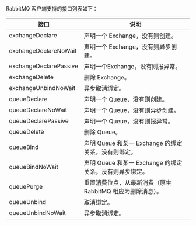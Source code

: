 RabbitMQ 客户端支持的接口列表如下：

| 接口                   | 说明                                                     |
| ---------------------- | -------------------------------------------------------- |
| exchangeDeclare        | 声明一个 Exchange，没有则创建。                          |
| exchangeDeclareNoWait  | 声明一个 Exchange，没有则异步创建。                      |
| exchangeDeclarePassive | 声明一个Exchange，没有则报异常。                         |
| exchangeDelete         | 删除 Exchange。                                          |
| exchangeUnbindNoWait   | 异步取消绑定。                                           |
| queueDeclare           | 声明一个 Queue，没有则创建。                             |
| queueDeclareNoWait     | 声明一个 Queue，没有则异步创建。                         |
| queueDeclarePassive    | 声明一个 Queue，没有则报异常。                           |
| queueDelete            | 删除 Queue。                                             |
| queueBind              | 声明 Queue 和某一 Exchange 的绑定关系，没有则绑定。      |
| queueBindNoWait        | 声明 Queue 和某一 Exchange 的绑定关系，没有则异步绑定。  |
| queuePurge             | 重置消费位点，从最新消费（原生 RabbitMQ 相应为删除消息）。 |
| queueUnbind            | 取消绑定。                                               |
| queueUnbindNoWait      | 异步取消绑定。                                           |

